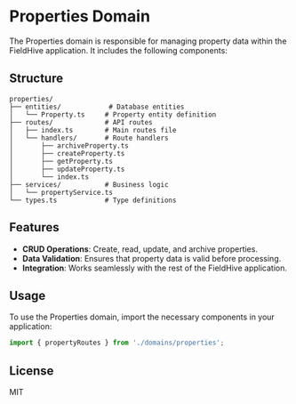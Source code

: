 # Properties Domain

The Properties domain is responsible for managing property data within the FieldHive application. It includes the following components:

## Structure

```
properties/
├── entities/            # Database entities
│   └── Property.ts     # Property entity definition
├── routes/             # API routes
│   ├── index.ts        # Main routes file
│   └── handlers/       # Route handlers
│       ├── archiveProperty.ts
│       ├── createProperty.ts
│       ├── getProperty.ts
│       ├── updateProperty.ts
│       └── index.ts
├── services/           # Business logic
│   └── propertyService.ts
└── types.ts            # Type definitions
```

## Features

- **CRUD Operations**: Create, read, update, and archive properties.
- **Data Validation**: Ensures that property data is valid before processing.
- **Integration**: Works seamlessly with the rest of the FieldHive application.

## Usage

To use the Properties domain, import the necessary components in your application:

```typescript
import { propertyRoutes } from './domains/properties';
```

## License

MIT
